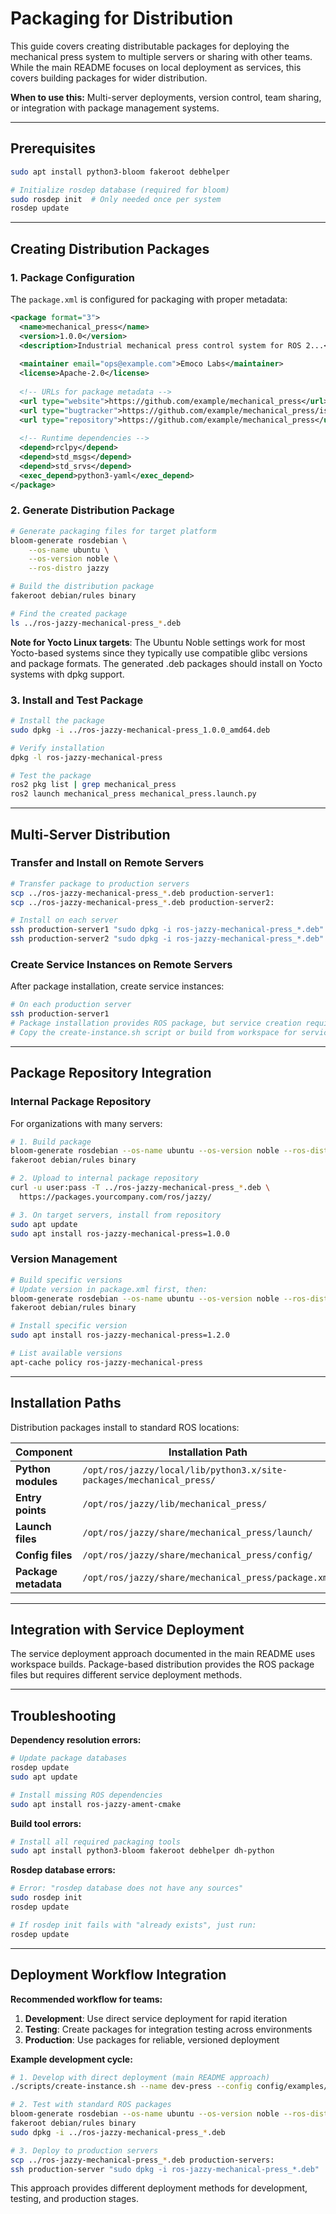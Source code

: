 # Packaging for Distribution

This guide covers creating distributable packages for deploying the mechanical press system to multiple servers or sharing with other teams. While the main README focuses on local deployment as services, this covers building packages for wider distribution.

**When to use this:** Multi-server deployments, version control, team sharing, or integration with package management systems.

---

## Prerequisites

```bash
sudo apt install python3-bloom fakeroot debhelper

# Initialize rosdep database (required for bloom)
sudo rosdep init  # Only needed once per system
rosdep update
```

---

## Creating Distribution Packages

### 1. Package Configuration

The `package.xml` is configured for packaging with proper metadata:

```xml
<package format="3">
  <name>mechanical_press</name>
  <version>1.0.0</version>
  <description>Industrial mechanical press control system for ROS 2...</description>
  
  <maintainer email="ops@example.com">Emoco Labs</maintainer>
  <license>Apache-2.0</license>
  
  <!-- URLs for package metadata -->
  <url type="website">https://github.com/example/mechanical_press</url>
  <url type="bugtracker">https://github.com/example/mechanical_press/issues</url>
  <url type="repository">https://github.com/example/mechanical_press</url>
  
  <!-- Runtime dependencies -->
  <depend>rclpy</depend>
  <depend>std_msgs</depend>
  <depend>std_srvs</depend>
  <exec_depend>python3-yaml</exec_depend>
</package>
```

### 2. Generate Distribution Package

```bash
# Generate packaging files for target platform
bloom-generate rosdebian \
    --os-name ubuntu \
    --os-version noble \
    --ros-distro jazzy

# Build the distribution package
fakeroot debian/rules binary

# Find the created package
ls ../ros-jazzy-mechanical-press_*.deb
```

**Note for Yocto Linux targets**: The Ubuntu Noble settings work for most Yocto-based systems since they typically use compatible glibc versions and package formats. The generated .deb packages should install on Yocto systems with dpkg support.

### 3. Install and Test Package

```bash
# Install the package
sudo dpkg -i ../ros-jazzy-mechanical-press_1.0.0_amd64.deb

# Verify installation
dpkg -l ros-jazzy-mechanical-press

# Test the package
ros2 pkg list | grep mechanical_press
ros2 launch mechanical_press mechanical_press.launch.py
```

---

## Multi-Server Distribution

### Transfer and Install on Remote Servers

```bash
# Transfer package to production servers
scp ../ros-jazzy-mechanical-press_*.deb production-server1:
scp ../ros-jazzy-mechanical-press_*.deb production-server2:

# Install on each server
ssh production-server1 "sudo dpkg -i ros-jazzy-mechanical-press_*.deb"
ssh production-server2 "sudo dpkg -i ros-jazzy-mechanical-press_*.deb"
```

### Create Service Instances on Remote Servers

After package installation, create service instances:

```bash
# On each production server
ssh production-server1
# Package installation provides ROS package, but service creation requires workspace approach
# Copy the create-instance.sh script or build from workspace for service deployment
```

---

## Package Repository Integration

### Internal Package Repository

For organizations with many servers:

```bash
# 1. Build package
bloom-generate rosdebian --os-name ubuntu --os-version noble --ros-distro jazzy
fakeroot debian/rules binary

# 2. Upload to internal package repository
curl -u user:pass -T ../ros-jazzy-mechanical-press_*.deb \
  https://packages.yourcompany.com/ros/jazzy/

# 3. On target servers, install from repository
sudo apt update
sudo apt install ros-jazzy-mechanical-press=1.0.0
```

### Version Management

```bash
# Build specific versions
# Update version in package.xml first, then:
bloom-generate rosdebian --os-name ubuntu --os-version noble --ros-distro jazzy
fakeroot debian/rules binary

# Install specific version
sudo apt install ros-jazzy-mechanical-press=1.2.0

# List available versions
apt-cache policy ros-jazzy-mechanical-press
```

---

## Installation Paths

Distribution packages install to standard ROS locations:

| Component | Installation Path |
|-----------|------------------|
| **Python modules** | `/opt/ros/jazzy/local/lib/python3.x/site-packages/mechanical_press/` |
| **Entry points** | `/opt/ros/jazzy/lib/mechanical_press/` |
| **Launch files** | `/opt/ros/jazzy/share/mechanical_press/launch/` |
| **Config files** | `/opt/ros/jazzy/share/mechanical_press/config/` |
| **Package metadata** | `/opt/ros/jazzy/share/mechanical_press/package.xml` |

---

## Integration with Service Deployment

The service deployment approach documented in the main README uses workspace builds. Package-based distribution provides the ROS package files but requires different service deployment methods.

---

## Troubleshooting

**Dependency resolution errors:**
```bash
# Update package databases
rosdep update
sudo apt update

# Install missing ROS dependencies
sudo apt install ros-jazzy-ament-cmake
```

**Build tool errors:**
```bash
# Install all required packaging tools
sudo apt install python3-bloom fakeroot debhelper dh-python
```

**Rosdep database errors:**
```bash
# Error: "rosdep database does not have any sources"
sudo rosdep init
rosdep update

# If rosdep init fails with "already exists", just run:
rosdep update
```

---

## Deployment Workflow Integration

**Recommended workflow for teams:**

1. **Development**: Use direct service deployment for rapid iteration
2. **Testing**: Create packages for integration testing across environments
3. **Production**: Use packages for reliable, versioned deployment

**Example development cycle:**
```bash
# 1. Develop with direct deployment (main README approach)
./scripts/create-instance.sh --name dev-press --config config/examples/development.yaml

# 2. Test with standard ROS packages
bloom-generate rosdebian --os-name ubuntu --os-version noble --ros-distro jazzy
fakeroot debian/rules binary
sudo dpkg -i ../ros-jazzy-mechanical-press_*.deb

# 3. Deploy to production servers
scp ../ros-jazzy-mechanical-press_*.deb production-servers:
ssh production-server "sudo dpkg -i ros-jazzy-mechanical-press_*.deb"
```

This approach provides different deployment methods for development, testing, and production stages.